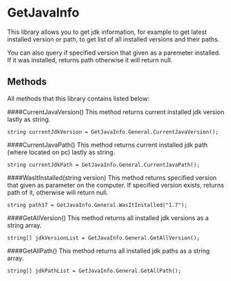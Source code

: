 # GetJavaInfo
This library allows you to get jdk information, for example to get latest installed version or path, to get list of all installed versions and their paths.

You can also query if specified version that given as a paremeter installed. If it was installed, returns path otherwise it will return null.

## Methods
All methods that this library contains listed below:

####CurrentJavaVersion()
This method returns current installed jdk version lastly as string.

```
string currentJdkVersion = GetJavaInfo.General.CurrentJavaVersion();
```

####CurrentJavaPath()
This method returns current installed jdk path (where located on pc) lastly as string.

```
string currentJdkPath = GetJavaInfo.General.CurrentJavaPath();
```

####WasItInstalled(string version)
This method returns specified version that given as parameter on the computer. If specified version exists, returns path of it, otherwise will return null.

```
string path17 = GetJavaInfo.General.WasItInstalled("1.7");
```

####GetAllVersion()
This method returns all installed jdk versions as a string array.

```
string[] jdkVersionList = GetJavaInfo.General.GetAllVersion();
```

####GetAllPath()
This method returns all installed jdk paths as a string array.

```
string[] jdkPathList = GetJavaInfo.General.GetAllPath();
```
